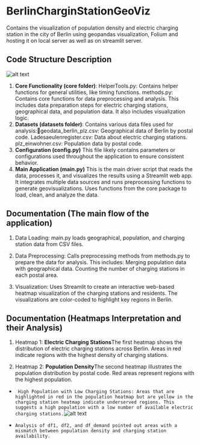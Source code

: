 # BerlinCharginStationGeoViz
Contains the visualization of population density and electric charging station in the city of Berlin using geopandas visualization, Folium and hosting it on local server as well as on streamlit server.

## Code Structure Description

![alt text](image.png) 
1. **Core Functionality (core folder)**:
HelperTools.py: Contains helper functions for general utilities, like timing functions.
methods.py: Contains core functions for data preprocessing and analysis. This includes data preparation steps for electric charging stations, geographical data, and population data. It also includes visualization logic.
2. **Datasets (datasets folder)**:
Contains various data files used for analysis:geodata_berlin_plz.csv: Geographical data of Berlin by postal code. Ladesaeulenregister.csv: Data about electric charging stations. plz_einwohner.csv: Population data by postal code.
3. **Configuration (config.py)** This file likely contains parameters or configurations used throughout the application to ensure consistent behavior.
4. **Main Application (main.py)** This is the main driver script that reads the data, processes it, and visualizes the results using a Streamlit web app. It integrates multiple data sources and runs preprocessing functions to generate geovisualizations. Uses functions from the core package to load, clean, and analyze the data.

## Documentation (The main flow of the application)
1. Data Loading: main.py loads geographical, population, and charging station data from CSV files.

2. Data Preprocessing: Calls preprocessing methods from methods.py to prepare the data for analysis. This includes:
Merging population data with geographical data.
Counting the number of charging stations in each postal area.

3. Visualization: Uses Streamlit to create an interactive web-based heatmap visualization of the charging stations and residents. The visualizations are color-coded to highlight key regions in Berlin.

## Documentation (Heatmaps Interpretation and their Analysis)
1. Heatmap 1: **Electric Charging Stations**The first heatmap shows the distribution of electric charging stations across Berlin. Areas in red indicate regions with the highest density of charging stations.

2. Heatmap 2: **Population Density**The second heatmap illustrates the population distribution by postal code. Red areas represent regions with the highest population.

- ``` High Population with Low Charging Stations: Areas that are highlighted in red in the population heatmap but are yellow in the charging station heatmap indicate underserved regions. This suggests a high population with a low number of available electric charging stations.```![alt text](image-1.png)

- ```Analysis of df1, df2, and df_demand pointed out areas with a mismatch between population density and charging station availability.```
